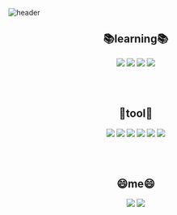 <!--
**ray3238/ray3238** is a ✨ _special_ ✨ repository because its `README.md` (this file) appears on your GitHub profile.
Here are some ideas to get you started:
- 🔭 I’m currently working on
- 🌱 I’m currently learning ...
- 👯 I’m looking to collaborate on ...
- 🤔 I’m looking for help with ...
- 💬 Ask me about ...
- 📫 How to reach me: ...
- 😄 Pronouns: ...
- ⚡ Fun fact: ....
-->
![header](https://capsule-render.vercel.app/api?type=waving&color=gradient&height=300&section=header&text=ray3238🎧&fontSize=70&animation=twinkling)

  <p align="center">
<div align=center>

## 📚learning📚
  
  <p align='center'>
  <img src="https://img.shields.io/badge/C-A8B9CC?style=flat-square&logo=C&logoColor=white"/>
  <img src="https://img.shields.io/badge/HTML5-E34F26?style=flat-square&logo=HTML5&logoColor=white"/>
  <img src="https://img.shields.io/badge/CSS3-1572B6?style=flat-square&logo=CSS3&logoColor=white"/>
  <img src="https://img.shields.io/badge/Swift-F05138?style=flat-square&logo=Swift&logoColor=white"/>

<br><br>
## 🔨tool🔨
  <img src="https://img.shields.io/badge/Visual Studio Code-007ACC?style=flat-square&logo=Visual-Studio-Code&logoColor=white"/>
  <img src="https://img.shields.io/badge/Notion-000000?style=flat-square&logo=Notion&logoColor=white"/>
  <img src="https://img.shields.io/badge/GitKraken-179287?style=flat-square&logo=GitKraken&logoColor=white"/>
  <img src="https://img.shields.io/badge/GitHub-181717?style/badge&logo=GitHub&logoColor=white">
  <img src="https://img.shields.io/badge/Visual Stdio-5C2D91?style/badge&logo=Visual-Studio&logoColor=white">
  <img src="https://img.shields.io/badge/Xcode-147EFB?style/badge&logo=Xcode&logoColor=white">

  <br />

  
<br><br>
  
  
## 😄me😄
<a href="https://mail.google.com/mail/u/0/#inbox" target="_blank"><img src="https://img.shields.io/badge/jjmh209@gmail.com-EA4335?style/badge&logo=Gmail&logoColor=white"></a>
<a href="https://www.instagram.com/jjmh209/" target="_blank"><img src="https://img.shields.io/badge/Instagram-E4405F?style/badge&logo=Instagram&logoColor=white">
<div>
